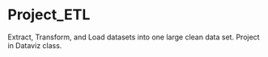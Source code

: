 # Project_ETL
Extract, Transform, and Load datasets into one large clean data set. Project in Dataviz class.
